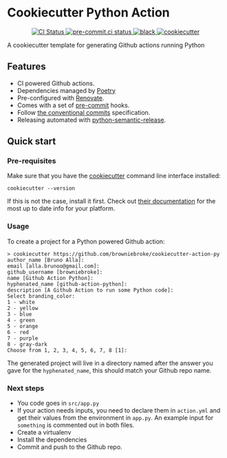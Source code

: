 # Cookiecutter Python Action

<p align="center">
  <a href="https://github.com/browniebroke/cookiecutter-action-py/actions/workflows/ci.yml?query=branch%3Amain">
    <img alt="CI Status" src="https://img.shields.io/github/actions/workflow/status/browniebroke/cookiecutter-action-py/ci.yml?branch=main&label=CI&logo=github&style=flat-square">
  </a>
  <a href="https://results.pre-commit.ci/latest/github/browniebroke/cookiecutter-action-py/main">
    <img alt="pre-commit.ci status" src="https://results.pre-commit.ci/badge/github/browniebroke/cookiecutter-action-py/main.svg">
  </a>
  <a href="https://github.com/ambv/black">
    <img src="https://img.shields.io/badge/code%20style-black-000000.svg?style=flat-square" alt="black">
  </a>
  <a href="https://github.com/cookiecutter/cookiecutter">
    <img src="https://img.shields.io/badge/cookiecutter-template-D4AA00.svg?style=flat-square&logo=data:image/png;base64,iVBORw0KGgoAAAANSUhEUgAAAA0AAAAPCAYAAAA/I0V3AAAACXBIWXMAAAsTAAALEwEAmpwYAAAAAXNSR0IArs4c6QAAAARnQU1BAACxjwv8YQUAAADHSURBVHgBlZKBDcIgEEVhA0fQCewIOEE7ghvoCN2gOgFugBNInMANxA10As9/tpiTQJv+5JVA/i/cgVJCRLQAO+DBk3rx6IBRqbBYgTCYYiCV5R/HwFIYDWiorHMMhYKBj3oTc//dCZ8tlWVE6CRr8TStNm2ALNpljrrPdS3KDnPZBKdyEjt1YJPZqQUaqLk1sWf1C9L4nUiFNHiZEazki7gXjAf6r9PK2mLwnYRq6pvB6x17daabDYYarAE/zhe4gqPW+sGeD9vRPwSlHFC8AAAAAElFTkSuQmCC" alt="cookiecutter">
  </a>
</p>

A cookiecutter template for generating Github actions running Python

## Features

- CI powered Github actions.
- Dependencies managed by [Poetry]
- Pre-configured with [Renovate].
- Comes with a set of [pre-commit] hooks.
- Follow [the conventional commits][conventional-commits] specification.
- Releasing automated with [python-semantic-release][psr].

## Quick start

### Pre-requisites

Make sure that you have the [cookiecutter][cc-rtd] command line interface installed:

```shell script
cookiecutter --version
```

If this is not the case, install it first. Check out [their documentation][cc-install] for the most up to date info for your platform.

### Usage

To create a project for a Python powered Github action:

```shell
> cookiecutter https://github.com/browniebroke/cookiecutter-action-py
author_name [Bruno Alla]:
email [alla.brunoo@gmail.com]:
github_username [browniebroke]:
name [Github Action Python]:
hyphenated_name [github-action-python]:
description [A Github Action to run some Python code]:
Select branding_color:
1 - white
2 - yellow
3 - blue
4 - green
5 - orange
6 - red
7 - purple
8 - gray-dark
Choose from 1, 2, 3, 4, 5, 6, 7, 8 [1]:
```

The generated project will live in a directory named after the answer you gave for the `hyphenated_name`, this should match your Github repo name.

### Next steps

- You code goes in `src/app.py`
- If your action needs inputs, you need to declare them in `action.yml` and get their values from the environment in `app.py`.
  An example input for `something` is commented out in both files.
- Create a virtualenv
- Install the dependencies
- Commit and push to the Github repo.

[poetry]: https://python-poetry.org/
[renovate]: https://docs.renovatebot.com/
[pre-commit]: https://pre-commit.com/
[conventional-commits]: https://www.conventionalcommits.org
[psr]: https://github.com/relekang/python-semantic-release
[cc-rtd]: https://cookiecutter.readthedocs.io
[cc-install]: https://cookiecutter.readthedocs.io/en/latest/installation.html
